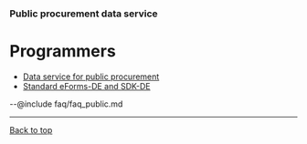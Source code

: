 ### Public procurement data service
# Programmers

- [Data service for public procurement](#datenservice-öffentlicher-einkauf)
- [Standard eForms-DE and SDK-DE](#standard-eForms-DE-and-SDK-DE)

--@include faq/faq_public.md

---
[Back to top](#programmers)

